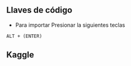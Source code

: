 #
## Llaves de código
 *  Para importar
 Presionar la siguientes teclas
 ```
 ALT + (ENTER)
 ```
 ## Kaggle